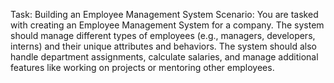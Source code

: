 Task: Building an Employee Management System
Scenario:
You are tasked with creating an Employee Management System for a company. The system should manage different types of employees (e.g., managers, developers, interns) and their unique attributes and behaviors. The system should also handle department assignments, calculate salaries, and manage additional features like working on projects or mentoring other employees.